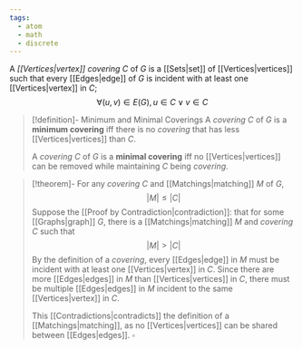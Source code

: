 ```yaml
---
tags:
  - atom
  - math
  - discrete
---
```

A *[[Vertices|vertex]] covering* $C$ of $G$ is a [[Sets|set]] of [[Vertices|vertices]] such that every [[Edges|edge]] of $G$ is incident with at least one [[Vertices|vertex]] in $C$;
$$\forall (u,v) \in E(G), u \in C \lor v \in C$$
> [!definition]- Minimum and Minimal Coverings
>  A *covering* $C$ of $G$ is a **minimum covering** iff there is no *covering* that has less [[Vertices|vertices]] than $C$.
>  
>  A *covering* $C$ of $G$ is a **minimal covering** iff no [[Vertices|vertices]] can be removed while maintaining $C$ being *covering*.

> [!theorem]- For any *covering* $C$ and [[Matchings|matching]] $M$ of $G$,$$\left| M \right| \le \left| C \right|$$
> Suppose the [[Proof by Contradiction|contradiction]]: that for some [[Graphs|graph]] $G$, there is a [[Matchings|matching]] $M$ and *covering* $C$ such that
> $$\left| M \right| > \left| C \right| $$
> By the definition of a *covering*, every [[Edges|edge]] in $M$ must be incident with at least one [[Vertices|vertex]] in $C$. Since there are more [[Edges|edges]] in $M$ than [[Vertices|vertices]] in $C$, there must be multiple [[Edges|edges]] in $M$ incident to the same [[Vertices|vertex]] in $C$.
> 
> This [[Contradictions|contradicts]] the definition of a [[Matchings|matching]], as no [[Vertices|vertices]] can be shared between [[Edges|edges]]. $\square$
